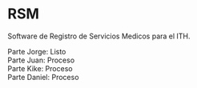 # RSM                                           
                                                  
  
Software de Registro de Servicios Medicos para el ITH.

Parte Jorge: Listo  
Parte Juan: Proceso  
Parte Kike: Proceso  
Parte Daniel: Proceso  



